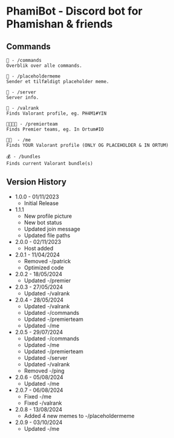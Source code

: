 # PhamiBot - Discord bot for Phamishan & friends

## Commands

```
🤖 - /commands
Overblik over alle commands.

🤣 - /placeholdermeme
Sender et tilfældigt placeholder meme.

📜 - /server
Server info.

🔫 - /valrank
Finds Valorant profile, eg. PH4M1#YIN

👨‍👨‍👦‍👦 - /premierteam
Finds Premier teams, eg. In Ortum#IO

🫵🏾  - /me
Finds YOUR Valorant profile (ONLY OG PLACEHOLDER & IN ORTUM)

💰 - /bundles
Finds current Valorant bundle(s)
```

## Version History

-   1.0.0 - 01/11/2023
    -   Initial Release
-   1.1.1
    -   New profile picture
    -   New bot status
    -   Updated join message
    -   Updated file paths
-   2.0.0 - 02/11/2023
    -   Host added
-   2.0.1 - 11/04/2024
    -   Removed -/patrick
    -   Optimized code
-   2.0.2 - 18/05/2024
    -   Updated -/premier
-   2.0.3 - 27/05/2024
    -   Updated -/valrank
-   2.0.4 - 28/05/2024
    -   Updated -/valrank
    -   Updated -/commands
    -   Updated -/premierteam
    -   Updated -/me
-   2.0.5 - 29/07/2024
    -   Updated -/commands
    -   Updated -/me
    -   Updated -/premierteam
    -   Updated -/server
    -   Updated -/valrank
    -   Removed -/ping
-   2.0.6 - 05/08/2024
    -   Updated -/me
-   2.0.7 - 06/08/2024
    -   Fixed -/me
    -   Fixed -/valrank
-   2.0.8 - 13/08/2024
    -   Added 4 new memes to -/placeholdermeme
-   2.0.9 - 03/10/2024
    -   Updated -/me
